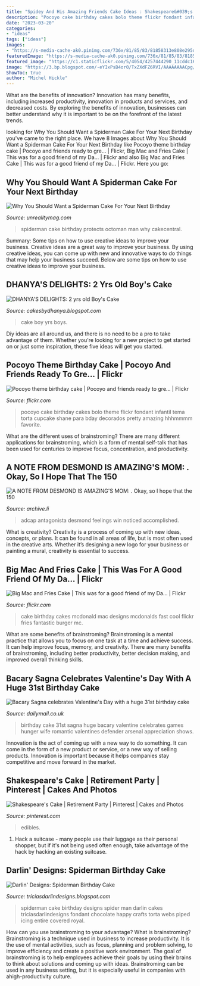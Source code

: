 ```yaml
---
title: "Spidey And His Amazing Friends Cake Ideas : Shakespeare&#039;s Cake"
description: "Pocoyo cake birthday cakes bolo theme flickr fondant infantil tema torta cupcake shane para bday decorados pretty amazing hhhmmmm favorite"
date: "2023-03-20"
categories:
- "ideas"
tags: ["ideas"]
images:
- "https://s-media-cache-ak0.pinimg.com/736x/81/85/83/81858313e808e295d3a0791a236fc780.jpg"
featuredImage: "https://s-media-cache-ak0.pinimg.com/736x/81/85/83/81858313e808e295d3a0791a236fc780.jpg"
featured_image: "https://c1.staticflickr.com/5/4054/4257444290_11cddc16da_b.jpg"
image: "https://3.bp.blogspot.com/-eYIxPsB4or0/TxZXdFZ6RVI/AAAAAAAACpg/H1hYLPdI-rk/s1600/cake2good.jpg"
ShowToc: true
author: "Michel Hickle"
---
```



What are the benefits of innovation?
Innovation has many benefits, including increased productivity, innovation in products and services, and decreased costs. By exploring the benefits of innovation, businesses can better understand why it is important to be on the forefront of the latest trends.

	

		
looking for Why You Should Want a Spiderman Cake For Your Next Birthday you've came to the right place. We have 8 Images about Why You Should Want a Spiderman Cake For Your Next Birthday like Pocoyo theme birthday cake | Pocoyo and friends ready to gre… | Flickr, Big Mac and Fries Cake | This was for a good friend of my Da… | Flickr and also Big Mac and Fries Cake | This was for a good friend of my Da… | Flickr. Here you go:
		
    
## Why You Should Want A Spiderman Cake For Your Next Birthday

<img loading=lazy src="http://unrealitymag.com/wp-content/uploads/2014/11/spiderman-lucas8.jpg" onerror="this.onerror=null;this.src='https://tse4.mm.bing.net/th?id=OIP.j7qXq6TcDAOeexuS6oW4ywHaH4&amp;pid=15.1';" alt="Why You Should Want a Spiderman Cake For Your Next Birthday">

_Source: unrealitymag.com_

>spiderman cake birthday protects octoman man why cakecentral. 

	

Summary: Some tips on how to use creative ideas to improve your business.
Creative ideas are a great way to improve your business. By using creative ideas, you can come up with new and innovative ways to do things that may help your business succeed. Below are some tips on how to use creative ideas to improve your business.

    
## DHANYA&#039;S DELIGHTS: 2 Yrs Old Boy&#039;s Cake

<img loading=lazy src="https://3.bp.blogspot.com/-eYIxPsB4or0/TxZXdFZ6RVI/AAAAAAAACpg/H1hYLPdI-rk/s1600/cake2good.jpg" onerror="this.onerror=null;this.src='https://tse4.mm.bing.net/th?id=OIP.PD7RlnmORZtZjHFpW4a5NwHaLH&amp;pid=15.1';" alt="DHANYA&#039;S DELIGHTS: 2 yrs old Boy&#039;s Cake">

_Source: cakesbydhanya.blogspot.com_

>cake boy yrs boys. 

	

Diy ideas are all around us, and there is no need to be a pro to take advantage of them. Whether you're looking for a new project to get started on or just some inspiration, these five ideas will get you started.

    
## Pocoyo Theme Birthday Cake | Pocoyo And Friends Ready To Gre… | Flickr

<img loading=lazy src="http://farm4.staticflickr.com/3155/2734607471_eb9c13fd77_z.jpg" onerror="this.onerror=null;this.src='https://tse1.mm.bing.net/th?id=OIP.hxKNjBqpek0_ZAivGAbmOwAAAA&amp;pid=15.1';" alt="Pocoyo theme birthday cake | Pocoyo and friends ready to gre… | Flickr">

_Source: flickr.com_

>pocoyo cake birthday cakes bolo theme flickr fondant infantil tema torta cupcake shane para bday decorados pretty amazing hhhmmmm favorite. 

	

What are the different uses of brainstroming?
There are many different applications for brainstroming, which is a form of mental self-talk that has been used for centuries to improve focus, concentration, and productivity.

    
## A NOTE FROM DESMOND IS AMAZING&#039;S MOM: . Okay, So I Hope That The 150

<img loading=lazy src="https://archive.li/W5Vr9/da49a940be94bb4b9fff428ad1ad63d982daa7eb/scr.png" onerror="this.onerror=null;this.src='https://tse1.mm.bing.net/th?id=OIP.ajfPTqMfJl-kDjhBucOxEAHaFj&amp;pid=15.1';" alt="A NOTE FROM DESMOND IS AMAZING&#039;S MOM: . Okay, so I hope that the 150">

_Source: archive.li_

>adcap antagonista desmond feelings win noticed accomplished. 

	

What is creativity?
Creativity is a process of coming up with new ideas, concepts, or plans. It can be found in all areas of life, but is most often used in the creative arts. Whether it’s designing a new logo for your business or painting a mural, creativity is essential to success.

    
## Big Mac And Fries Cake | This Was For A Good Friend Of My Da… | Flickr

<img loading=lazy src="https://c1.staticflickr.com/5/4054/4257444290_11cddc16da_b.jpg" onerror="this.onerror=null;this.src='https://tse4.mm.bing.net/th?id=OIP.dR-6_j3809ENMraZk51lNQHaFj&amp;pid=15.1';" alt="Big Mac and Fries Cake | This was for a good friend of my Da… | Flickr">

_Source: flickr.com_

>cake birthday cakes mcdonald mac designs mcdonalds fast cool flickr fries fantastic burger mc. 

	

What are some benefits of brainstroming?
Brainstroming is a mental practice that allows you to focus on one task at a time and achieve success. It can help improve focus, memory, and creativity. There are many benefits of brainstroming, including better productivity, better decision making, and improved overall thinking skills.

    
## Bacary Sagna Celebrates Valentine&#039;s Day With A Huge 31st Birthday Cake

<img loading=lazy src="https://i.dailymail.co.uk/i/pix/2014/02/15/article-0-1B8346CC00000578-221_634x523.jpg" onerror="this.onerror=null;this.src='https://tse2.mm.bing.net/th?id=OIP.9NqZ074RU8WQDrlOI4QNWgHaGH&amp;pid=15.1';" alt="Bacary Sagna celebrates Valentine&#039;s Day with a huge 31st birthday cake">

_Source: dailymail.co.uk_

>birthday cake 31st sagna huge bacary valentine celebrates games hunger wife romantic valentines defender arsenal appreciation shows. 

	

Innovation is the act of coming up with a new way to do something. It can come in the form of a new product or service, or a new way of selling products. Innovation is important because it helps companies stay competitive and move forward in the market.

    
## Shakespeare&#039;s Cake | Retirement Party | Pinterest | Cakes And Photos

<img loading=lazy src="https://s-media-cache-ak0.pinimg.com/736x/81/85/83/81858313e808e295d3a0791a236fc780.jpg" onerror="this.onerror=null;this.src='https://tse4.mm.bing.net/th?id=OIP.m4_7ITCHFv0rcgYXAng0TQHaJ4&amp;pid=15.1';" alt="Shakespeare&#039;s Cake | Retirement Party | Pinterest | Cakes and Photos">

_Source: pinterest.com_

>edibles. 

	

1. Hack a suitcase - many people use their luggage as their personal shopper, but if it's not being used often enough, take advantage of the hack by hacking an existing suitcase.

    
## Darlin&#039; Designs: Spiderman Birthday Cake

<img loading=lazy src="http://4.bp.blogspot.com/-iHeJ5Nsdc0k/UGnnOhs4ZKI/AAAAAAAAA0A/bAVCOS1I_8k/s1600/spider+man.jpg" onerror="this.onerror=null;this.src='https://tse1.mm.bing.net/th?id=OIP.Rvn2jNsQsn0cQ4MQDWYPYgHaHh&amp;pid=15.1';" alt="Darlin&#039; Designs: Spiderman Birthday Cake">

_Source: triciasdarlindesigns.blogspot.com_

>spiderman cake birthday designs spider man darlin cakes triciasdarlindesigns fondant chocolate happy crafts torta webs piped icing entire covered royal. 

	

How can you use brainstroming to your advantage?
What is brainstroming? Brainstroming is a technique used in business to increase productivity. It is the use of mental activities, such as focus, planning and problem solving, to improve efficiency and create a positive work environment. The goal of brainstroming is to help employees achieve their goals by using their brains to think about solutions and coming up with ideas. Brainstroming can be used in any business setting, but it is especially useful in companies with ahigh-productivity culture.

